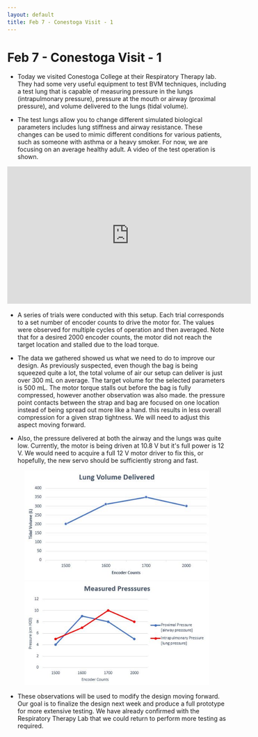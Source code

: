 ```yaml
---
layout: default
title: Feb 7 - Conestoga Visit - 1
---
```

# Feb 7 - Conestoga Visit - 1

- Today we visited Conestoga College at their Respiratory Therapy lab. They had some very useful equipment to test BVM techniques, including a test lung that is capable of measuring pressure in the lungs (intrapulmonary pressure), pressure at the mouth or airway (proximal pressure), and volume delivered to the lungs (tidal volume).

- The test lungs allow you to change different simulated biological parameters includes lung stiffness and airway resistance. These changes can be used to mimic different conditions for various patients, such as someone with asthma or a heavy smoker. For now, we are focusing on an average healthy adult. A video of the test operation is shown.

<p align="center">
  <iframe width="560" height="315" src="https://www.youtube.com/embed/Ua4sCcsDB1g" frameborder="0" allow="accelerometer; autoplay; encrypted-media; gyroscope; picture-in-picture" allowfullscreen></iframe>
</p>

- A series of trials were conducted with this setup. Each trial corresponds to a set number of encoder counts to drive the motor for. The values were observed for multiple cycles of operation and then averaged. Note that for a desired 2000 encoder counts, the motor did not reach the target location and stalled due to the load torque.

- The data we gathered showed us what we need to do to improve our design. As previously suspected, even though the bag is being squeezed quite a lot, the total volume of air our setup can deliver is just over 300 mL on average. The target volume for the selected parameters is 500 mL. The motor torque stalls out before the bag is fully compressed, however another observation was also made. the pressure point contacts between the strap and bag are focused on one location instead of being spread out more like a hand. this results in less overall compression for a given strap tightness. We will need to adjust this aspect moving forward.

- Also, the pressure delivered at both the airway and the lungs was quite low. Currently, the motor is being driven at 10.8 V but it's full power is 12 V. We would need to acquire a full 12 V motor driver to fix this, or hopefully, the new servo should be sufficiently strong and fast.

<figure align="center">
  <img src="/assets/img/Volume_Test_1.JPG" width="500" />
  <img src="/assets/img/Pressure_Test_1.JPG" width="500" />
</figure>

- These observations will be used to modify the design moving forward. Our goal is to finalize the design next week and produce a full prototype for more extensive testing. We have already confirmed with the Respiratory Therapy Lab that we could return to perform more testing as required.
